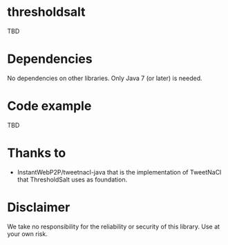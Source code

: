 thresholdsalt
========
TBD


Dependencies
============

No dependencies on other libraries. Only Java 7 (or later) is needed.


Code example
============
TBD


Thanks to
=========
- InstantWebP2P/tweetnacl-java that is the implementation of TweetNaCl that ThresholdSalt uses as foundation.



Disclaimer
==========
We take no responsibility for the reliability or security of this library. Use at your own risk.
